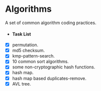 # Algorithms
A set of common algorithm coding practices.   
- #### Task List   
- [x] permutation.   
- [x] md5 checksum.   
- [x] kmp-pattern-search.     
- [x] 10 common sort algorithms.  
- [x] some non-cryptographic hash functions.   
- [x] hash map.  
- [x] hash map based duplicates-remove.  
- [x] AVL tree.
